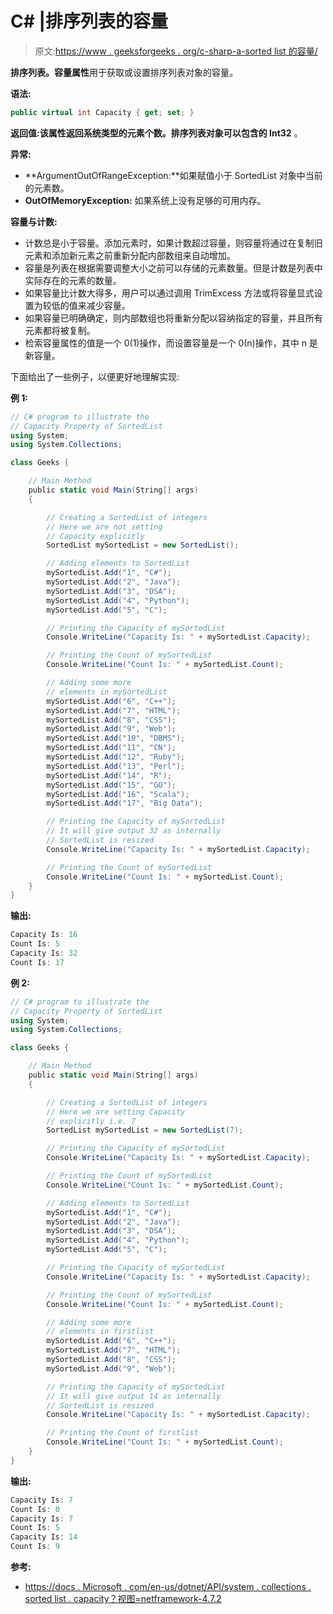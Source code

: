 # C# |排序列表的容量

> 原文:[https://www . geeksforgeeks . org/c-sharp-a-sorted list 的容量/](https://www.geeksforgeeks.org/c-sharp-capacity-of-a-sortedlist/)

**排序列表。容量属性**用于获取或设置排序列表对象的容量。

**语法:**

```cs
public virtual int Capacity { get; set; }

```

**返回值:**该属性返回**系统类型的元素个数。排序列表对象可以包含的 Int32** 。

**异常:**

*   **ArgumentOutOfRangeException:**如果赋值小于 SortedList 对象中当前的元素数。
*   **OutOfMemoryException:** 如果系统上没有足够的可用内存。

**容量与计数:**

*   计数总是小于容量。添加元素时，如果计数超过容量，则容量将通过在复制旧元素和添加新元素之前重新分配内部数组来自动增加。
*   容量是列表在根据需要调整大小之前可以存储的元素数量。但是计数是列表中实际存在的元素的数量。
*   如果容量比计数大得多，用户可以通过调用 TrimExcess 方法或将容量显式设置为较低的值来减少容量。
*   如果容量已明确确定，则内部数组也将重新分配以容纳指定的容量，并且所有元素都将被复制。
*   检索容量属性的值是一个 0(1)操作，而设置容量是一个 0(n)操作，其中 n 是新容量。

下面给出了一些例子，以便更好地理解实现:

**例 1:**

```cs
// C# program to illustrate the
// Capacity Property of SortedList
using System;
using System.Collections;

class Geeks {

    // Main Method
    public static void Main(String[] args)
    {

        // Creating a SortedList of integers
        // Here we are not setting
        // Capacity explicitly
        SortedList mySortedList = new SortedList();

        // Adding elements to SortedList
        mySortedList.Add("1", "C#");
        mySortedList.Add("2", "Java");
        mySortedList.Add("3", "DSA");
        mySortedList.Add("4", "Python");
        mySortedList.Add("5", "C");

        // Printing the Capacity of mySortedList
        Console.WriteLine("Capacity Is: " + mySortedList.Capacity);

        // Printing the Count of mySortedList
        Console.WriteLine("Count Is: " + mySortedList.Count);

        // Adding some more
        // elements in mySortedList
        mySortedList.Add("6", "C++");
        mySortedList.Add("7", "HTML");
        mySortedList.Add("8", "CSS");
        mySortedList.Add("9", "Web");
        mySortedList.Add("10", "DBMS");
        mySortedList.Add("11", "CN");
        mySortedList.Add("12", "Ruby");
        mySortedList.Add("13", "Perl");
        mySortedList.Add("14", "R");
        mySortedList.Add("15", "GO");
        mySortedList.Add("16", "Scala");
        mySortedList.Add("17", "Big Data");

        // Printing the Capacity of mySortedList
        // It will give output 32 as internally
        // SortedList is resized
        Console.WriteLine("Capacity Is: " + mySortedList.Capacity);

        // Printing the Count of mySortedList
        Console.WriteLine("Count Is: " + mySortedList.Count);
    }
}
```

**输出:**

```cs
Capacity Is: 16
Count Is: 5
Capacity Is: 32
Count Is: 17

```

**例 2:**

```cs
// C# program to illustrate the
// Capacity Property of SortedList
using System;
using System.Collections;

class Geeks {

    // Main Method
    public static void Main(String[] args)
    {

        // Creating a SortedList of integers
        // Here we are setting Capacity
        // explicitly i.e. 7
        SortedList mySortedList = new SortedList(7);

        // Printing the Capacity of mySortedList
        Console.WriteLine("Capacity Is: " + mySortedList.Capacity);

        // Printing the Count of mySortedList
        Console.WriteLine("Count Is: " + mySortedList.Count);

        // Adding elements to SortedList
        mySortedList.Add("1", "C#");
        mySortedList.Add("2", "Java");
        mySortedList.Add("3", "DSA");
        mySortedList.Add("4", "Python");
        mySortedList.Add("5", "C");

        // Printing the Capacity of mySortedList
        Console.WriteLine("Capacity Is: " + mySortedList.Capacity);

        // Printing the Count of mySortedList
        Console.WriteLine("Count Is: " + mySortedList.Count);

        // Adding some more
        // elements in firstlist
        mySortedList.Add("6", "C++");
        mySortedList.Add("7", "HTML");
        mySortedList.Add("8", "CSS");
        mySortedList.Add("9", "Web");

        // Printing the Capacity of mySortedList
        // It will give output 14 as internally
        // SortedList is resized
        Console.WriteLine("Capacity Is: " + mySortedList.Capacity);

        // Printing the Count of firstlist
        Console.WriteLine("Count Is: " + mySortedList.Count);
    }
}
```

**输出:**

```cs
Capacity Is: 7
Count Is: 0
Capacity Is: 7
Count Is: 5
Capacity Is: 14
Count Is: 9

```

**参考:**

*   [https://docs . Microsoft . com/en-us/dotnet/API/system . collections . sorted list . capacity？视图=netframework-4.7.2](https://docs.microsoft.com/en-us/dotnet/api/system.collections.sortedlist.capacity?view=netframework-4.7.2)